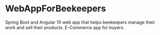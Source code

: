 # WebAppForBeekeepers
Spring Boot and Angular 10 web app that helps beekeepers manage their work and sell their products. E-Commerce app for buyers.
